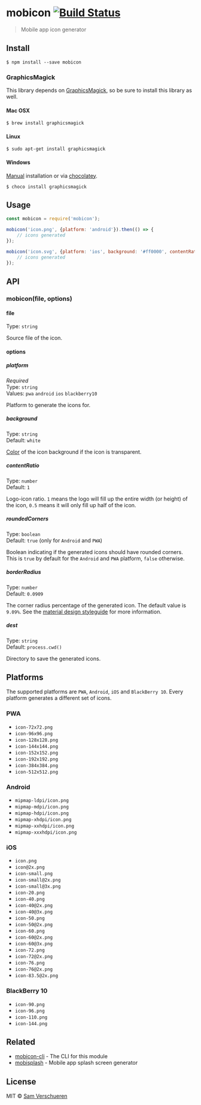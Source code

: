# mobicon [![Build Status](https://travis-ci.org/SamVerschueren/mobicon.svg?branch=master)](https://travis-ci.org/SamVerschueren/mobicon)

> Mobile app icon generator


## Install

```
$ npm install --save mobicon
```

### GraphicsMagick

This library depends on [GraphicsMagick](http://www.graphicsmagick.org/), so be sure to install this library as well.

#### Mac OSX

```
$ brew install graphicsmagick
```

#### Linux

```
$ sudo apt-get install graphicsmagick
```

#### Windows

[Manual](http://www.graphicsmagick.org/INSTALL-windows.html) installation or via [chocolatey](https://chocolatey.org/).

```
$ choco install graphicsmagick
```


## Usage

```js
const mobicon = require('mobicon');

mobicon('icon.png', {platform: 'android'}).then(() => {
    // icons generated
});

mobicon('icon.svg', {platform: 'ios', background: '#ff0000', contentRatio: 1}).then(() => {
    // icons generated
});
```


## API

### mobicon(file, options)

#### file

Type: `string`

Source file of the icon.

#### options

##### platform

*Required*<br>
Type: `string`<br>
Values: `pwa` `android` `ios` `blackberry10`

Platform to generate the icons for.

##### background

Type: `string`<br>
Default: `white`

[Color](http://www.graphicsmagick.org/GraphicsMagick.html#details-fill) of the icon background if the icon is transparent.

##### contentRatio

Type: `number`<br>
Default: `1`

Logo-icon ratio. `1` means the logo will fill up the entire width (or height) of the icon, `0.5` means it will only fill up half of the icon.

##### roundedCorners

Type: `boolean`<br>
Default: `true` (only for `Android` and `PWA`)

Boolean indicating if the generated icons should have rounded corners. This is `true` by default for the `Android` and `PWA` platform, `false` otherwise.

##### borderRadius

Type: `number`<br>
Default: `0.0909`

The corner radius percentage of the generated icon. The default value is `9.09%`. See the [material design styleguide](https://material.io/design/platform-guidance/android-icons.html#keyline-shapes) for more information.

##### dest

Type: `string`<br>
Default: `process.cwd()`

Directory to save the generated icons.


## Platforms

The supported platforms are `PWA`, `Android`, `iOS` and `BlackBerry 10`. Every platform generates a different set of icons.

### PWA

- `icon-72x72.png`
- `icon-96x96.png`
- `icon-128x128.png`
- `icon-144x144.png`
- `icon-152x152.png`
- `icon-192x192.png`
- `icon-384x384.png`
- `icon-512x512.png`

### Android

- `mipmap-ldpi/icon.png`
- `mipmap-mdpi/icon.png`
- `mipmap-hdpi/icon.png`
- `mipmap-xhdpi/icon.png`
- `mipmap-xxhdpi/icon.png`
- `mipmap-xxxhdpi/icon.png`

### iOS

- `icon.png`
- `icon@2x.png`
- `icon-small.png`
- `icon-small@2x.png`
- `icon-small@3x.png`
- `icon-20.png`
- `icon-40.png`
- `icon-40@2x.png`
- `icon-40@3x.png`
- `icon-50.png`
- `icon-50@2x.png`
- `icon-60.png`
- `icon-60@2x.png`
- `icon-60@3x.png`
- `icon-72.png`
- `icon-72@2x.png`
- `icon-76.png`
- `icon-76@2x.png`
- `icon-83.5@2x.png`

### BlackBerry 10

- `icon-90.png`
- `icon-96.png`
- `icon-110.png`
- `icon-144.png`


## Related

- [mobicon-cli](https://github.com/SamVerschueren/mobicon-cli) - The CLI for this module
- [mobisplash](https://github.com/SamVerschueren/mobisplash) - Mobile app splash screen generator


## License

MIT © [Sam Verschueren](http://github.com/SamVerschueren)
